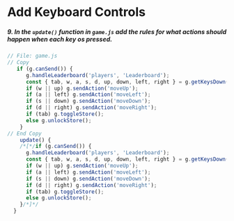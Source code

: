 # Add Keyboard Controls

##### 9. In the `update()` _function_ in `game.js` add the rules for what actions should happen when each key os pressed.
```javascript
// File: game.js
// Copy
   if (g.canSend()) {
      g.handleLeaderboard('players', 'Leaderboard');
      const { tab, w, a, s, d, up, down, left, right } = g.getKeysDown();
      if (w || up) g.sendAction('moveUp');
      if (a || left) g.sendAction('moveLeft');
      if (s || down) g.sendAction('moveDown');
      if (d || right) g.sendAction('moveRight');
      if (tab) g.toggleStore();
      else g.unlockStore();
    }
// End Copy
    update() {
    /*[*/if (g.canSend()) {
      g.handleLeaderboard('players', 'Leaderboard');
      const { tab, w, a, s, d, up, down, left, right } = g.getKeysDown();
      if (w || up) g.sendAction('moveUp');
      if (a || left) g.sendAction('moveLeft');
      if (s || down) g.sendAction('moveDown');
      if (d || right) g.sendAction('moveRight');
      if (tab) g.toggleStore();
      else g.unlockStore();
    }/*]*/
  }
```